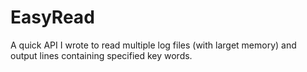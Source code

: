 # EasyRead

A quick API I wrote to read multiple log files (with larget memory) and output lines containing specified key words.
